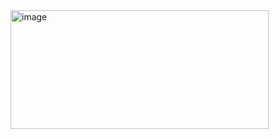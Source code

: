 <img width="413" height="190" alt="image" src="https://github.com/user-attachments/assets/a00d482f-64ba-432a-9c63-4ac94e1f395b" />
